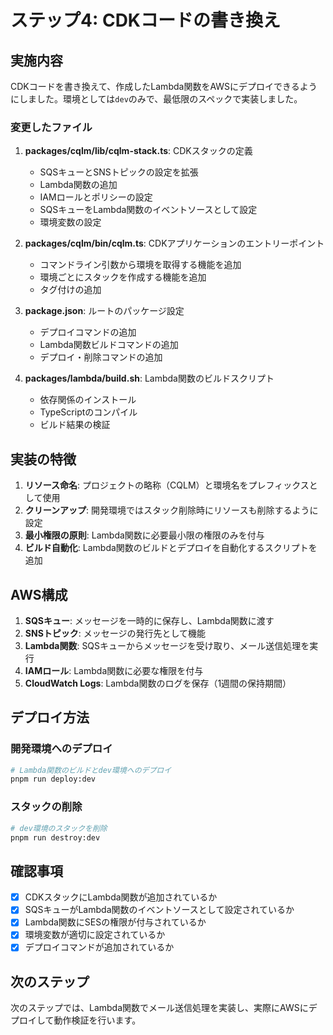 # ステップ4: CDKコードの書き換え

## 実施内容

CDKコードを書き換えて、作成したLambda関数をAWSにデプロイできるようにしました。環境としては`dev`のみで、最低限のスペックで実装しました。

### 変更したファイル

1. **packages/cqlm/lib/cqlm-stack.ts**: CDKスタックの定義
   - SQSキューとSNSトピックの設定を拡張
   - Lambda関数の追加
   - IAMロールとポリシーの設定
   - SQSキューをLambda関数のイベントソースとして設定
   - 環境変数の設定

2. **packages/cqlm/bin/cqlm.ts**: CDKアプリケーションのエントリーポイント
   - コマンドライン引数から環境を取得する機能を追加
   - 環境ごとにスタックを作成する機能を追加
   - タグ付けの追加

3. **package.json**: ルートのパッケージ設定
   - デプロイコマンドの追加
   - Lambda関数ビルドコマンドの追加
   - デプロイ・削除コマンドの追加

4. **packages/lambda/build.sh**: Lambda関数のビルドスクリプト
   - 依存関係のインストール
   - TypeScriptのコンパイル
   - ビルド結果の検証

## 実装の特徴

1. **リソース命名**: プロジェクトの略称（CQLM）と環境名をプレフィックスとして使用
2. **クリーンアップ**: 開発環境ではスタック削除時にリソースも削除するように設定
3. **最小権限の原則**: Lambda関数に必要最小限の権限のみを付与
4. **ビルド自動化**: Lambda関数のビルドとデプロイを自動化するスクリプトを追加

## AWS構成

1. **SQSキュー**: メッセージを一時的に保存し、Lambda関数に渡す
2. **SNSトピック**: メッセージの発行先として機能
3. **Lambda関数**: SQSキューからメッセージを受け取り、メール送信処理を実行
4. **IAMロール**: Lambda関数に必要な権限を付与
5. **CloudWatch Logs**: Lambda関数のログを保存（1週間の保持期間）

## デプロイ方法

### 開発環境へのデプロイ

```bash
# Lambda関数のビルドとdev環境へのデプロイ
pnpm run deploy:dev
```

### スタックの削除

```bash
# dev環境のスタックを削除
pnpm run destroy:dev
```

## 確認事項

- [x] CDKスタックにLambda関数が追加されているか
- [x] SQSキューがLambda関数のイベントソースとして設定されているか
- [x] Lambda関数にSESの権限が付与されているか
- [x] 環境変数が適切に設定されているか
- [x] デプロイコマンドが追加されているか

## 次のステップ

次のステップでは、Lambda関数でメール送信処理を実装し、実際にAWSにデプロイして動作検証を行います。
